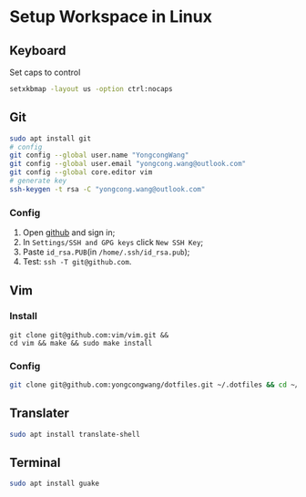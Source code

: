 # Setup Workspace in Linux

## Keyboard

Set caps to control

```Bash
setxkbmap -layout us -option ctrl:nocaps
```

## Git

```Bash
sudo apt install git
# config
git config --global user.name "YongcongWang"
git config --global user.email "yongcong.wang@outlook.com"
git config --global core.editor vim
# generate key
ssh-keygen -t rsa -C "yongcong.wang@outlook.com"
```

### Config

1. Open [github](https://github.com/) and sign in;
2. In `Settings/SSH and GPG keys` click `New SSH Key`;
3. Paste `id_rsa.PUB`(in `/home/.ssh/id_rsa.pub`);
4. Test: `ssh -T git@github.com`.

## Vim

### Install

```
git clone git@github.com:vim/vim.git &&
cd vim && make && sudo make install
```

### Config

```Bash
git clone git@github.com:yongcongwang/dotfiles.git ~/.dotfiles && cd ~/.dotfiles && bash deploy.sh vim
```

## Translater

```Bash
sudo apt install translate-shell
```

## Terminal

```Bash
sudo apt install guake
```
